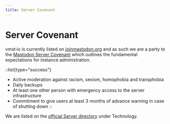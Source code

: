 ```yaml
---
title: Server Covenant
---
```


# Server Covenant

vmst·io is currently listed on [joinmastodon.org](https://joinmastodon.org) and as such we are a party to the [Mastodon Server Covenant](https://joinmastodon.org/covenant) which outlines the fundamental expectations for instance administration.

::list{type="success"}
- Active moderation against racism, sexism, homophobia and transphobia
- Daily backups
- At least one other person with emergency access to the server infrastructure
- Commitment to give users at least 3 months of advance warning in case of shutting down
::

We are listed on the [official Server directory](https://joinmastodon.org/servers) under Technology.
